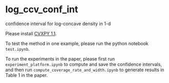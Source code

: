# log_ccv_conf_int
confidence interval for log-concave density in 1-d

Please install [CVXPY 1.1](http://www.cvxpy.org/).

To test the method in one example, please run the python notebook ```test.ipynb```.

To run the experiments in the paper, please first run ```experiment_platform.ipynb``` to compute and save the confidence intervals, and then run ```compute_coverage_rate_and_width.ipynb``` to generate results in Table 1 in the paper.
